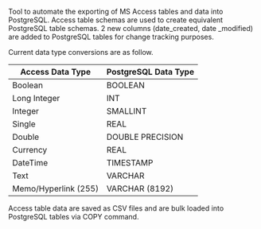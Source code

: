 Tool to automate the exporting of MS Access tables and data into PostgreSQL.  Access table schemas are used to create equivalent PostgreSQL table schemas.  2 new columns (date_created, date
_modified) are added to PostgreSQL tables for change tracking purposes.

Current data type conversions are as follow.

| Access Data Type     | PostgreSQL Data Type |
|----------------------|----------------------|
| Boolean              | BOOLEAN              |
| Long Integer         | INT                  |
| Integer              | SMALLINT             |
| Single               | REAL                 |
| Double               | DOUBLE PRECISION     |
| Currency             | REAL                 |
| DateTime             | TIMESTAMP            |
| Text                 | VARCHAR              |
| Memo/Hyperlink (255) | VARCHAR (8192)       |

Access table data are saved as CSV files and are bulk loaded into PostgreSQL tables via COPY command.
